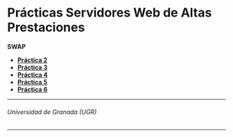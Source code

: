 # Prácticas Servidores Web de Altas Prestaciones

 __SWAP__
 * **[Práctica 2](https://github.com/antoniovj1/servidores_web_altas_prestaciones_ugr/tree/master/practicas/practica2)**
 * **[Práctica 3](https://github.com/antoniovj1/servidores_web_altas_prestaciones_ugr/tree/master/practicas/practica3)**
 * **[Práctica 4](https://github.com/antoniovj1/servidores_web_altas_prestaciones_ugr/tree/master/practicas/practica4)**
 * **[Práctica 5](https://github.com/antoniovj1/servidores_web_altas_prestaciones_ugr/tree/master/practicas/practica5)**
 * **[Práctica 6](https://github.com/antoniovj1/servidores_web_altas_prestaciones_ugr/tree/master/practicas/practica6)**

___
###### Universidad de Granada (UGR)
___
